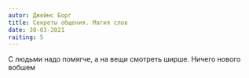 ```yaml
---
autor: Джеймс Борг
title: Секреты общения. Магия слов
date: 30-03-2021
raiting: 5
---
```

С людьми надо помягче, а на вещи смотреть ширше. Ничего нового вобшем